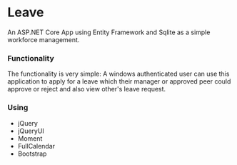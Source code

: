 # Leave 

An ASP.NET Core App using Entity Framework and Sqlite as a simple workforce management.

### Functionality

The functionality is very simple: A windows authenticated user can use this application to apply for a leave which their manager or approved peer could approve or reject and also view other's leave request.

### Using

- jQuery
- jQueryUI
- Moment
- FullCalendar
- Bootstrap